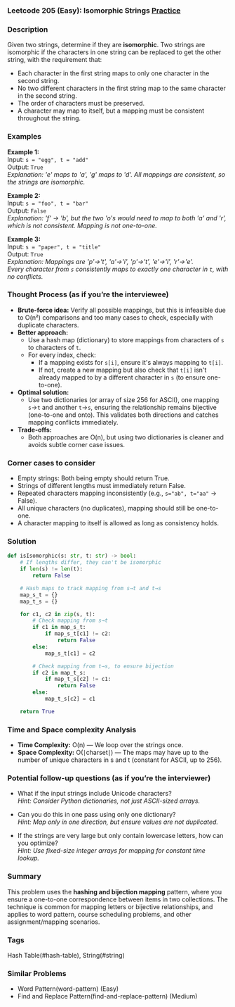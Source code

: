 ### Leetcode 205 (Easy): Isomorphic Strings [Practice](https://leetcode.com/problems/isomorphic-strings)

### Description  
Given two strings, determine if they are **isomorphic**. Two strings are isomorphic if the characters in one string can be replaced to get the other string, with the requirement that:
- Each character in the first string maps to only one character in the second string.
- No two different characters in the first string map to the same character in the second string.
- The order of characters must be preserved.
- A character may map to itself, but a mapping must be consistent throughout the string.

### Examples  

**Example 1:**  
Input: `s = "egg", t = "add"`  
Output: `True`  
*Explanation: 'e' maps to 'a', 'g' maps to 'd'. All mappings are consistent, so the strings are isomorphic.*

**Example 2:**  
Input: `s = "foo", t = "bar"`  
Output: `False`  
*Explanation: 'f' → 'b', but the two 'o's would need to map to both 'a' and 'r', which is not consistent. Mapping is not one-to-one.*

**Example 3:**  
Input: `s = "paper", t = "title"`  
Output: `True`  
*Explanation: Mappings are 'p'→'t', 'a'→'i', 'p'→'t', 'e'→'l', 'r'→'e'.  
Every character from `s` consistently maps to exactly one character in `t`, with no conflicts.*

### Thought Process (as if you’re the interviewee)  
- **Brute-force idea:** Verify all possible mappings, but this is infeasible due to O(n²) comparisons and too many cases to check, especially with duplicate characters.
- **Better approach:**  
  - Use a hash map (dictionary) to store mappings from characters of `s` to characters of `t`.  
  - For every index, check:  
    - If a mapping exists for `s[i]`, ensure it's always mapping to `t[i]`.  
    - If not, create a new mapping but also check that `t[i]` isn't already mapped to by a different character in `s` (to ensure one-to-one).
- **Optimal solution:**  
  - Use two dictionaries (or array of size 256 for ASCII), one mapping `s`→`t` and another `t`→`s`, ensuring the relationship remains bijective (one-to-one and onto). This validates both directions and catches mapping conflicts immediately.
- **Trade-offs:**  
  - Both approaches are O(n), but using two dictionaries is cleaner and avoids subtle corner case issues.

### Corner cases to consider  
- Empty strings: Both being empty should return True.
- Strings of different lengths must immediately return False.
- Repeated characters mapping inconsistently (e.g., `s="ab", t="aa"` → False).
- All unique characters (no duplicates), mapping should still be one-to-one.
- A character mapping to itself is allowed as long as consistency holds.

### Solution

```python
def isIsomorphic(s: str, t: str) -> bool:
    # If lengths differ, they can't be isomorphic
    if len(s) != len(t):
        return False

    # Hash maps to track mapping from s→t and t→s
    map_s_t = {}
    map_t_s = {}

    for c1, c2 in zip(s, t):
        # Check mapping from s→t
        if c1 in map_s_t:
            if map_s_t[c1] != c2:
                return False
        else:
            map_s_t[c1] = c2

        # Check mapping from t→s, to ensure bijection
        if c2 in map_t_s:
            if map_t_s[c2] != c1:
                return False
        else:
            map_t_s[c2] = c1

    return True
```

### Time and Space complexity Analysis  

- **Time Complexity:** O(n) — We loop over the strings once.
- **Space Complexity:** O(∣charset∣) — The maps may have up to the number of unique characters in s and t (constant for ASCII, up to 256).

### Potential follow-up questions (as if you’re the interviewer)  

- What if the input strings include Unicode characters?  
  *Hint: Consider Python dictionaries, not just ASCII-sized arrays.*

- Can you do this in one pass using only one dictionary?  
  *Hint: Map only in one direction, but ensure values are not duplicated.*

- If the strings are very large but only contain lowercase letters, how can you optimize?  
  *Hint: Use fixed-size integer arrays for mapping for constant time lookup.*

### Summary
This problem uses the **hashing and bijection mapping** pattern, where you ensure a one-to-one correspondence between items in two collections. The technique is common for mapping letters or bijective relationships, and applies to word pattern, course scheduling problems, and other assignment/mapping scenarios.

### Tags
Hash Table(#hash-table), String(#string)

### Similar Problems
- Word Pattern(word-pattern) (Easy)
- Find and Replace Pattern(find-and-replace-pattern) (Medium)